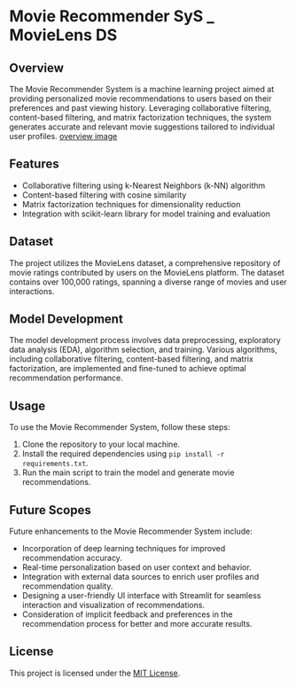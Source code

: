 # Movie Recommender SyS _ MovieLens DS

## Overview
The Movie Recommender System is a machine learning project aimed at providing personalized movie recommendations to users based on their preferences and past viewing history. Leveraging collaborative filtering, content-based filtering, and matrix factorization techniques, the system generates accurate and relevant movie suggestions tailored to individual user profiles.
[overview image](https://github.com/11SST11/Lensing-out-movies/blob/main/over.jpg)
## Features
- Collaborative filtering using k-Nearest Neighbors (k-NN) algorithm
- Content-based filtering with cosine similarity
- Matrix factorization techniques for dimensionality reduction
- Integration with scikit-learn library for model training and evaluation

## Dataset
The project utilizes the MovieLens dataset, a comprehensive repository of movie ratings contributed by users on the MovieLens platform. The dataset contains over 100,000 ratings, spanning a diverse range of movies and user interactions.

## Model Development
The model development process involves data preprocessing, exploratory data analysis (EDA), algorithm selection, and training. Various algorithms, including collaborative filtering, content-based filtering, and matrix factorization, are implemented and fine-tuned to achieve optimal recommendation performance.

## Usage
To use the Movie Recommender System, follow these steps:
1. Clone the repository to your local machine.
2. Install the required dependencies using `pip install -r requirements.txt`.
3. Run the main script to train the model and generate movie recommendations.

## Future Scopes
Future enhancements to the Movie Recommender System include:
- Incorporation of deep learning techniques for improved recommendation accuracy.
- Real-time personalization based on user context and behavior.
- Integration with external data sources to enrich user profiles and recommendation quality.
- Designing a user-friendly UI interface with Streamlit for seamless interaction and visualization of recommendations.
- Consideration of implicit feedback and preferences in the recommendation process for better and more accurate results.

## License
This project is licensed under the [MIT License](LICENSE).

